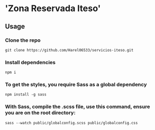 # 'Zona Reservada Iteso'

## Usage

### Clone the repo

`git clone https://github.com/Harel06533/servicios-iteso.git`

### Install dependencies

`npm i`

### To get the styles, you require Sass as a global dependency

`npm install -g sass`

### With Sass, compile the .scss file, use this command, ensure you are on the root directory:

`sass --watch public/globalconfig.scss public/globalconfig.css`

